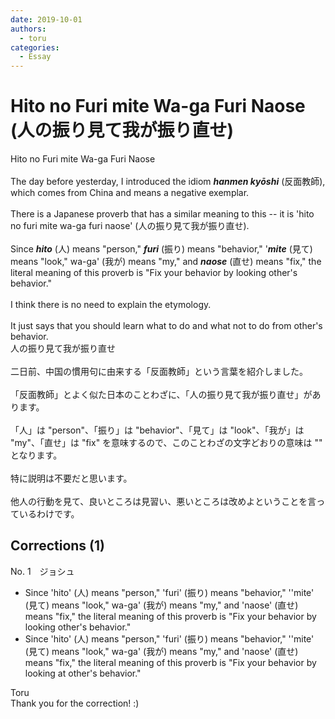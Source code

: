 ```yaml
---
date: 2019-10-01
authors:
  - toru
categories:
  - Essay
---
```


<h1 id="subject_show">Hito no Furi mite Wa-ga Furi Naose (人の振り見て我が振り直せ)</h1>
<div class="date" hidden>Oct 1, 2019 15:06</div>
<div id="post"><div id="body_show_ori">
Hito no Furi mite Wa-ga Furi Naose<br/><br/>The day before yesterday, I introduced the idiom <strong><em>hanmen kyōshi</em></strong> (反面教師), which comes from China and means a negative exemplar.<br/><br/>There is a Japanese proverb that has a similar meaning to this -- it is 'hito no furi mite wa-ga furi naose' (人の振り見て我が振り直せ).<br/><br/>Since <strong><em>hito</em></strong> (人) means "person," <strong><em>furi</em></strong> (振り) means "behavior," '<strong><em>mite</em></strong> (見て) means "look," wa-ga' (我が) means "my," and <strong><em>naose</em></strong> (直せ) means "fix," the literal meaning of this proverb is "Fix your behavior by looking other's behavior."<br/><br/>I think there is no need to explain the etymology.<br/><br/>It just says that you should learn what to do and what not to do from other's behavior.
</div></div>

<!-- more -->

<div id="post_ja"><div id="body_show_mo">
人の振り見て我が振り直せ<br/><br/>二日前、中国の慣用句に由来する「反面教師」という言葉を紹介しました。<br/><br/>「反面教師」とよく似た日本のことわざに、「人の振り見て我が振り直せ」があります。<br/><br/>「人」は "person"、「振り」は "behavior"、「見て」は "look"、「我が」は "my"、「直せ」は "fix" を意味するので、このことわざの文字どおりの意味は "" となります。<br/><br/>特に説明は不要だと思います。<br/><br/>他人の行動を見て、良いところは見習い、悪いところは改めよということを言っているわけです。
</div></div>

## Corrections (1)
<div id="block"><div class="first_name"> No. 1　<span class="just_name">ジョシュ</span></div><div id="block2">
<ul class="correction_field">
<li class="incorrect">Since 'hito' (人) means "person," 'furi' (振り) means "behavior," ''mite' (見て) means "look," wa-ga' (我が) means "my," and 'naose' (直せ) means "fix," the literal meaning of this proverb is "Fix your behavior by looking other's behavior."</li>
<li class="corrected correct">
Since 'hito' (人) means "person," 'furi' (振り) means "behavior," ''mite' (見て) means "look," wa-ga' (我が) means "my," and 'naose' (直せ) means "fix," the literal meaning of this proverb is "Fix your behavior by looking <span class="f_blue">at</span> other's behavior."
</li>
</ul>
</div><div class="name"><span class="just_name">Toru</span><br>
Thank you for the correction! :)
</div>
</div>
